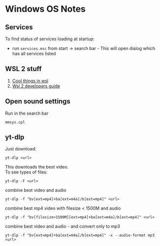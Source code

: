 # Windows OS Notes

## Services
To find status of services loading at startup:
- run `services.msc` from start -> search bar - This will open dialog which has all services listed
## WSL 2 stuff
1. [Cool things in wsl](https://www.hanselman.com/blog/CoolWSLWindowsSubsystemForLinuxTipsAndTricksYouOrIDidntKnowWerePossible.aspx)
2. [Wsl 2 developers guide](https://www.sitepoint.com/wsl2-windows-terminal/)

## Open sound settings
Run in the search bar
```
mmsys.cpl
```

## yt-dlp
Just download:
```
yt-dlp <url>
```
This downloads the best video.  
To see types of files:
```
yt-dlp -F <url>
```
combine best video and audio
```
yt-dlp -f "bv[ext=mp4]+ba[ext=m4a]/b[ext=mp4]" <url>
```
combine best mp4 video with filesize < 1500M and audio
```
yt-dlp -f "bv[filesize<1500M][ext=mp4]+ba[ext=m4a]/b[ext=mp4]" <url>
```

combine best video and audio - and convert only to mp3
```
yt-dlp -f "bv[ext=mp4]+ba[ext=m4a]/b[ext=mp4]" -x --audio-format mp3 <url>
```
